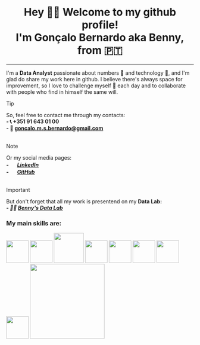 <h1 align='center'>
  Hey 🙋‍♂️ Welcome to my github profile! <br>
  I'm Gonçalo Bernardo aka Benny, from 🇵🇹 
</h1>

<hr>

I'm a **Data Analyst** passionate about numbers 🔢 and technology 🤖, and I'm glad do share my work here in github.
I believe there's always space for improvement, so I love to challenge myself 💪 each day and to collaborate with people who find in himself the same will.  <br>

> [!TIP]
So, feel free to contact me through my contacts: <br>
**- 📞 +351 91 643 01 00** <br>
**- 📧 goncalo.m.s.bernardo@gmail.com** <br><br>

> [!NOTE]
Or my social media pages: <br>
***- <img src='https://icons-for-free.com/iconfiles/png/256/super+tiny+icons+linkedin-1324450747503589428.png' width='16'> [LinkedIn](https://www.linkedin.com/in/gber/)*** <br>
***- <img src='https://icons-for-free.com/iconfiles/png/512/coding+development+github+programming+social+icon-1320086085448562008.png' width='16'> [GitHub](https://github.com/BernardoGMS/BernardoGMS)*** <br><br>

> [!IMPORTANT]
But don't forget that all my work is presentend on my **Data Lab:** <br>
***- 👨‍🔬 [Benny's Data Lab](https://bennysdatalab.net/)***

### My main skills are:
 <img src='https://upload.wikimedia.org/wikipedia/commons/0/0a/Python.svg' width='60'> <img src='https://www.nicepng.com/png/full/231-2316836_striim-for-azure-sql-database-sql-azure.png' width='60'> <img src='https://brandslogos.com/wp-content/uploads/images/large/java-logo-1.png' width='80'> <img src='https://seeklogo.com/images/T/tableau-software-logo-F1CE2CA54A-seeklogo.com.png' width='60'> <img src='https://upload.wikimedia.org/wikipedia/commons/2/21/Matlab_Logo.png' width='60'>
 <img src='https://upload.wikimedia.org/wikipedia/commons/c/cf/New_Power_BI_Logo.svg' width='60'>
  <img src='https://toppng.com/uploads/preview/businessman-presenter-presenting-business-stats-graphic-presentation-icon-11563044339vk6izpjxf7.png' width='60'>
  <img src='https://upload.wikimedia.org/wikipedia/commons/a/a0/Icon_Mathematical_Plot.svg' width='60'>
  <img src='https://as2.ftcdn.net/v2/jpg/05/26/84/51/1000_F_526845142_2HDezW65o5jJqyvfpOj4AGQCd8A9GXfu.jpg' width='200'>
